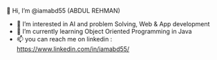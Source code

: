 👋 Hi, I’m @iamabd55 (ABDUL REHMAN)
- 👀 I’m interested in AI and problem Solving, Web & App development
- 🌱 I’m currently learning Object Oriented Programming in Java
- 📫 you can reach me on linkedin : https://www.linkedin.com/in/iamabd55/
